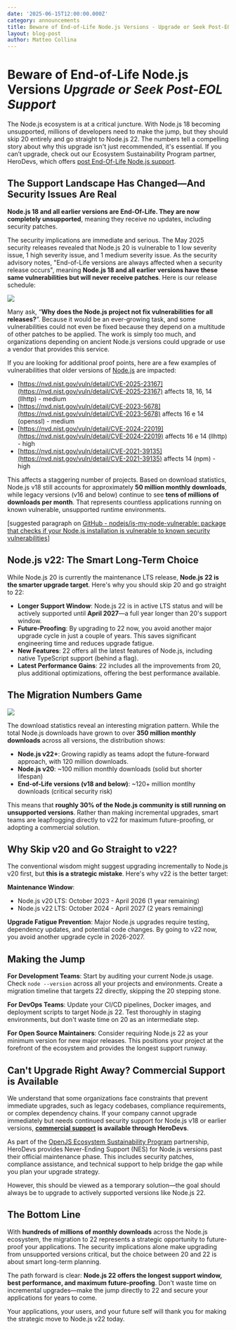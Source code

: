 ```yaml
---
date: '2025-06-15T12:00:00.000Z'
category: announcements
title: Beware of End-of-Life Node.js Versions - Upgrade or Seek Post-EOL Support
layout: blog-post
author: Matteo Collina
---
```


# Beware of End-of-Life Node.js Versions _Upgrade or Seek Post-EOL Support_

The Node.js ecosystem is at a critical juncture. With Node.js 18 becoming unsupported, millions of developers need to make the jump, but they should skip 20 entirely and go straight to Node.js 22. The numbers tell a compelling story about why this upgrade isn't just recommended, it's essential. If you can’t upgrade, check out our Ecosystem Sustainability Program partner, HeroDevs, which offers [post End-Of-Life Node.js support](https://www.herodevs.com/support/node-nes).

## The Support Landscape Has Changed—And Security Issues Are Real

**Node.js 18 and all earlier versions are End-Of-Life. They are now completely unsupported**, meaning they receive no updates, including security patches.

The security implications are immediate and serious. The May 2025 security releases revealed that Node.js 20 is vulnerable to 1 low severity issue, 1 high severity issue, and 1 medium severity issue. As the security advisory notes, "End-of-Life versions are always affected when a security release occurs", meaning **Node.js 18 and all earlier versions have these same vulnerabilities but will never receive patches**. Here is our release schedule:

![][image1]

Many ask, “**Why does the Node.js project not fix vulnerabilities for all releases?**”. Because it would be an ever-growing task, and some vulnerabilities could not even be fixed because they depend on a multitude of other patches to be applied. The work is simply too much, and organizations depending on ancient Node.js versions could upgrade or use a vendor that provides this service.

If you are looking for additional proof points, here are a few examples of vulnerabilities that older versions of [Node.js](http://Node.js) are impacted:

- [https://nvd.nist.gov/vuln/detail/CVE-2025-23167](https://nvd.nist.gov/vuln/detail/CVE-2025-23167) affects 18, 16, 14 (llhttp) \- medium
- [https://nvd.nist.gov/vuln/detail/CVE-2023-5678](https://nvd.nist.gov/vuln/detail/CVE-2023-5678) affects 16 e 14 (openssl) \- medium
- [https://nvd.nist.gov/vuln/detail/CVE-2024-22019](https://nvd.nist.gov/vuln/detail/CVE-2024-22019) affects 16 e 14 (llhttp) \- high
- [https://nvd.nist.gov/vuln/detail/CVE-2021-39135](https://nvd.nist.gov/vuln/detail/CVE-2021-39135) affects 14 (npm) \- high

This affects a staggering number of projects. Based on download statistics, Node.js v18 still accounts for approximately **50 million monthly downloads**, while legacy versions (v16 and below) continue to see **tens of millions of downloads per month**. That represents countless applications running on known vulnerable, unsupported runtime environments.

\[suggested paragraph on [GitHub \- nodejs/is-my-node-vulnerable: package that checks if your Node.js installation is vulnerable to known security vulnerabilities](https://github.com/nodejs/is-my-node-vulnerable)\]

## Node.js v22: The Smart Long-Term Choice

While Node.js 20 is currently the maintenance LTS release, **Node.js 22 is the smarter upgrade target**. Here's why you should skip 20 and go straight to 22:

- **Longer Support Window**: Node.js 22 is in active LTS status and will be actively supported until **April 2027**—a full year longer than 20's support window.
- **Future-Proofing**: By upgrading to 22 now, you avoid another major upgrade cycle in just a couple of years. This saves significant engineering time and reduces upgrade fatigue.
- **New Features**: 22 offers all the latest features of Node.js, including native TypeScript support (behind a flag).
- **Latest Performance Gains**: 22 includes all the improvements from 20, plus additional optimizations, offering the best performance available.

## The Migration Numbers Game

![][image2]

The download statistics reveal an interesting migration pattern. While the total Node.js downloads have grown to over **350 million monthly downloads** across all versions, the distribution shows:

- **Node.js v22+**: Growing rapidly as teams adopt the future-forward approach, with 120 million downloads.
- **Node.js v20**: \~100 million monthly downloads (solid but shorter lifespan)
- **End-of-Life versions (v18 and below)**: \~120+ million montlhy downloads (critical security risk)

This means that **roughly 30% of the Node.js community is still running on unsupported versions**. Rather than making incremental upgrades, smart teams are leapfrogging directly to v22 for maximum future-proofing, or adopting a commercial solution.

## **Why Skip v20 and Go Straight to v22?**

The conventional wisdom might suggest upgrading incrementally to Node.js v20 first, but **this is a strategic mistake**. Here's why v22 is the better target:

**Maintenance Window**:

- Node.js v20 LTS: October 2023 \- April 2026 (1 year remaining)
- Node.js v22 LTS: October 2024 \- April 2027 (2 years remaining)

**Upgrade Fatigue Prevention**: Major Node.js upgrades require testing, dependency updates, and potential code changes. By going to v22 now, you avoid another upgrade cycle in 2026-2027.

## Making the Jump

**For Development Teams**: Start by auditing your current Node.js usage. Check `node --version` across all your projects and environments. Create a migration timeline that targets 22 directly, skipping the 20 stepping stone.

**For DevOps Teams**: Update your CI/CD pipelines, Docker images, and deployment scripts to target Node.js 22\. Test thoroughly in staging environments, but don't waste time on 20 as an intermediate step.

**For Open Source Maintainers**: Consider requiring Node.js 22 as your minimum version for new major releases. This positions your project at the forefront of the ecosystem and provides the longest support runway.

## Can't Upgrade Right Away? Commercial Support is Available

We understand that some organizations face constraints that prevent immediate upgrades, such as legacy codebases, compliance requirements, or complex dependency chains. If your company cannot upgrade immediately but needs continued security support for Node.js v18 or earlier versions, [**commercial support**](https://www.herodevs.com/support/node-nes?utm_source=NodeJS+&utm_medium=Link&utm_campaign=Blog_18_eol_support) **is available through HeroDevs**.

As part of the [OpenJS Ecosystem Sustainability Program](https://openjsf.org/partners) partnership, HeroDevs provides Never-Ending Support (NES) for Node.js versions past their official maintenance phase. This includes security patches, compliance assistance, and technical support to help bridge the gap while you plan your upgrade strategy.

However, this should be viewed as a temporary solution—the goal should always be to upgrade to actively supported versions like Node.js 22\.

## The Bottom Line

With **hundreds of millions of monthly downloads** across the Node.js ecosystem, the migration to 22 represents a strategic opportunity to future-proof your applications. The security implications alone make upgrading from unsupported versions critical, but the choice between 20 and 22 is about smart long-term planning.

The path forward is clear: **Node.js 22 offers the longest support window, best performance, and maximum future-proofing**. Don't waste time on incremental upgrades—make the jump directly to 22 and secure your applications for years to come.

Your applications, your users, and your future self will thank you for making the strategic move to Node.js v22 today.

[image1]: /static/images/blob/announcements/2025-eol-node-graph.png
[image2]: /static/images/blob/announcements/2025-release-schedule.svg
